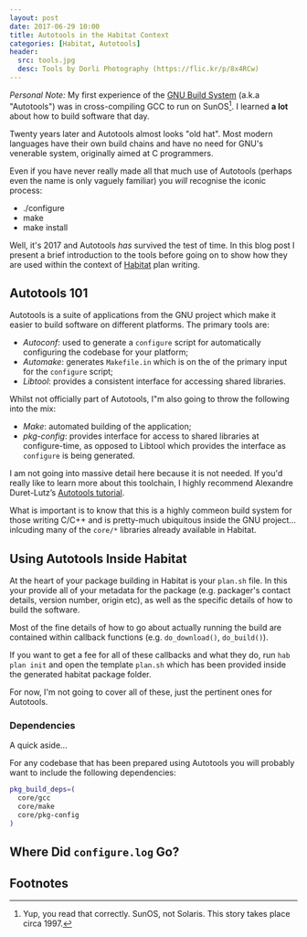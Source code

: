 ```yaml
---
layout: post
date: 2017-06-29 10:00
title: Autotools in the Habitat Context
categories: [Habitat, Autotools]
header:
  src: tools.jpg
  desc: Tools by Dorli Photography (https://flic.kr/p/8x4RCw)
---
```

_Personal Note:_ My first experience of the [GNU Build
System](https://en.wikipedia.org/wiki/GNU_Build_System) (a.k.a
"Autotools") was in cross-compiling GCC to run on SunOS[^1]. I learned
**a lot** about how to build software that day.

Twenty years later and Autotools almost looks "old hat". Most modern
languages have their own build chains and have no need for GNU's
venerable system, originally aimed at C programmers.

Even if you have never really made all that much use of Autotools
(perhaps even the name is only vaguely familiar) you _will_ recognise
the iconic process:

- ./configure
- make
- make install

Well, it's 2017 and Autotools _has_ survived the test of time. In this
blog post I present a brief introduction to the tools before going on
to show how they are used within the context of
[Habitat](https://habitat.sh) plan writing.

## Autotools 101

Autotools is a suite of applications from the GNU project which make
it easier to build software on different platforms. The primary tools
are:

- _Autoconf_: used to generate a `configure` script for automatically
  configuring the codebase for your platform;
- _Automake_: generates `Makefile.in` which is on the of the primary
  input for the `configure` script;
- _Libtool_: provides a consistent interface for accessing shared
  libraries.

Whilst not officially part of Autotools, I"m also going to throw the
following into the mix:

- _Make_: automated building of the application;
- _pkg-config_: provides interface for access to shared libraries at
  configure-time, as opposed to Libtool which provides the interface
  as `configure` is being generated.

I am not going into massive detail here because it is not needed. If
you'd really like to learn more about this toolchain, I highly
recommend Alexandre Duret-Lutz’s [Autotools
tutorial](https://www.lrde.epita.fr/~adl/autotools.html).

What is important is to know that this is a highly commeon build
system for those writing C/C++ and is pretty-much ubiquitous inside
the GNU project... inlcuding many of the `core/*` libraries already
available in Habitat.

## Using Autotools Inside Habitat

At the heart of your package building in Habitat is your `plan.sh`
file. In this your provide all of your metadata for the package
(e.g. packager's contact details, version number, origin etc), as well
as the specific details of how to build the software.

Most of the fine details of how to go about actually running the build
are contained within callback functions (e.g. `do_download()`,
`do_build()`).

If you want to get a fee for all of these callbacks and what they do,
run `hab plan init` and open the template `plan.sh` which has been
provided inside the generated habitat package folder.

For now, I'm not going to cover all of these, just the pertinent ones
for Autotools.

### Dependencies

A quick aside...

For any codebase that has been prepared using Autotools you will
probably want to include the following dependencies:

```bash
pkg_build_deps=(
  core/gcc
  core/make
  core/pkg-config
)
```

## Where Did `configure.log` Go?

## Footnotes

[^1]: Yup, you read that correctly. SunOS, not Solaris. This story takes place circa 1997.